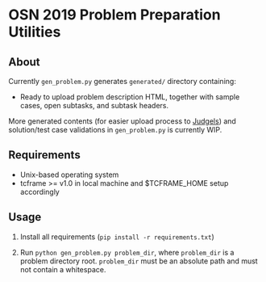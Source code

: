 # OSN 2019 Problem Preparation Utilities

## About

Currently `gen_problem.py` generates `generated/` directory containing:

- Ready to upload problem description HTML, together with sample cases, open
subtasks, and subtask headers.

More generated contents (for easier upload process to
[Judgels](https://github.com/ia-toki/judgels)) and solution/test case
validations in `gen_problem.py` is currently WIP.

## Requirements

- Unix-based operating system
- tcframe >= v1.0 in local machine and $TCFRAME_HOME setup accordingly

## Usage

1. Install all requirements (`pip install -r requirements.txt`)

2. Run `python gen_problem.py problem_dir`, where `problem_dir` is a problem
   directory root. `problem_dir` must be an absolute path and must not contain a
   whitespace.
